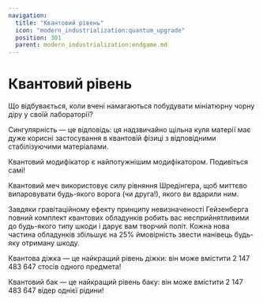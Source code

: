 ```yaml
---
navigation:
  title: "Квантовий рівень"
  icon: "modern_industrialization:quantum_upgrade"
  position: 301
  parent: modern_industrialization:endgame.md
---
```


# Квантовий рівень

<ItemImage id="modern_industrialization:singularity" />

Що відбувається, коли вчені намагаються побудувати мініатюрну чорну діру у своїй лабораторії?

Сингулярність — це відповідь: ця надзвичайно щільна куля матерії має дуже корисні застосування в квантовій фізиці з відповідними стабілізуючими матеріалами.

<ItemImage id="modern_industrialization:quantum_upgrade" />

Квантовий модифікатор є найпотужнішим модифікатором. Подивіться самі!

<ItemImage id="modern_industrialization:quantum_sword" />

Квантовий меч використовує силу рівняння Шредінгера, щоб миттєво випаровувати будь-якого ворога (чи друга!), якого ви вдарили ним.

<ItemImage id="modern_industrialization:quantum_chestplate" />

Завдяки гравітаційному ефекту принципу невизначеності Гейзенберга повний комплект квантових обладунків робить вас несприйнятливими до будь-якого типу шкоди і дарує вам творчий політ. Кожна нова частина обладунків збільшує на 25% ймовірність звести нанівець будь-яку отриману шкоду.

<ItemImage id="modern_industrialization:quantum_barrel" />

Квантова діжка — це найкращий рівень діжки: він може вмістити 2 147 483 647 стосів одного предмета!

<ItemImage id="modern_industrialization:quantum_tank" />

Квантовий бак — це найкращий рівень баку: він може вмістити 2 147 483 647 відер однієї рідини!

